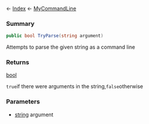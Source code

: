 ← [Index](Api-Index) ← [MyCommandLine](VRage.Game.ModAPI.Ingame.Utilities.MyCommandLine)

### Summary

```csharp
public bool TryParse(string argument)
```

Attempts to parse the given string as a command line

### Returns

[bool](https://docs.microsoft.com/en-us/dotnet/api/system.boolean?view=netframework-4.6)

`true`if there were arguments in the string,`false`otherwise

### Parameters

* [string](https://docs.microsoft.com/en-us/dotnet/api/system.string?view=netframework-4.6) argument
